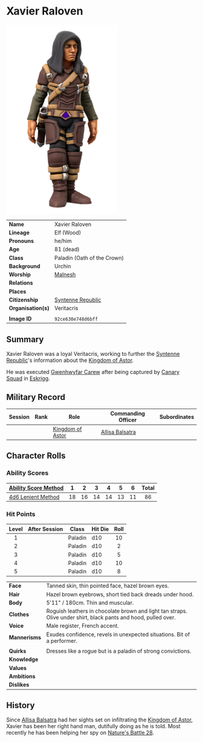 # Xavier Raloven

<img src="https://raw.githubusercontent.com/jesskelsall/astarus-images/main/characters/portraits/92ce630e748d6bff.png" height="500" />

|||
| --- | --- |
| **Name** | Xavier Raloven | character.4
| **Lineage** | Elf (Wood) |
| **Pronouns** | he/him |
| **Age** | 81 (dead) |
| **Class** | Paladin (Oath of the Crown) |
| **Background** | Urchin |
| **Worship** | [Malnesh](../gods/deities/malnesh.md) |
| **Relations** | |
| **Places** | |
| **Citizenship** | [Syntenne Republic](../civilisations/syntenne-republic/syntenne-republic.md) |
| **Organisation(s)** | Veritacris |
|||
| **Image ID** | `92ce630e748d6bff` |

## Summary

Xavier Raloven was a loyal Veritacris, working to further the [Syntenne Republic](../civilisations/syntenne-republic/syntenne-republic.md)'s information about the [Kingdom of Astor](../civilisations/kingdom-of-astor/kingdom-of-astor.md).

He was executed [Gwenhwyfar Carew](gwenhwyfar-carew.md) after being captured by [Canary Squad](../organisations/government/astorrel/squads/canary-squad.md) in [Eskrigg](../places/cities/eskrigg.md).

## Military Record

| Session | Rank | Role | Commanding Officer | Subordinates |
|:---:| --- | --- | --- | --- |
||| [Kingdom of Astor](../civilisations/kingdom-of-astor/kingdom-of-astor.md) | [Allisa Balsatra](allisa-balsatra.md) ||

## Character Rolls

### Ability Scores

| [Ability Score Method](../mechanics/ability-score-method/ability-score-method.md) | 1 | 2 | 3 | 4 | 5 | 6 | Total |
| --- |:---:|:---:|:---:|:---:|:---:|:---:|:---:|
| [4d6 Lenient Method](../mechanics/ability-score-method/4d6-lenient-method.md) | 18 | 16 | 14 | 14 | 13 | 11 | 86 |

### Hit Points

| Level | After Session | Class | Hit Die | Roll |
|:---:|:---:| --- | --- |:---:|
| 1 || Paladin | d10 | 10 |
| 2 || Paladin | d10 | 2 |
| 3 || Paladin | d10 | 5 |
| 4 || Paladin | d10 | 10 |
| 5 || Paladin | d10 | 8 |

| | |
| --- | --- |
| **Face** | Tanned skin, thin pointed face, hazel brown eyes. | characteristics.2
| **Hair** | Hazel brown eyebrows, short tied back dreads under hood. |
| **Body** | 5'11" / 180cm. Thin and muscular. |
| **Clothes** | Roguish leathers in chocolate brown and light tan straps. Olive under shirt, black pants and hood, pulled over. |
| **Voice** | Male register, French accent. |
| **Mannerisms** | Exudes confidence, revels in unexpected situations. Bit of a performer. |
| | |
| **Quirks** | Dresses like a rogue but is a paladin of strong convictions. |
| **Knowledge** | |
| **Values** | |
| **Ambitions** | |
| **Dislikes** | |

## History

Since [Allisa Balsatra](allisa-balsatra.md) had her sights set on infiltrating the [Kingdom of Astor](../civilisations/kingdom-of-astor/kingdom-of-astor.md), Xavier has been her right hand man, dutifully doing as he is told. Most recently he has been helping her spy on [Nature's Battle 28](../storylines/ended/natures-battle-28.md).

